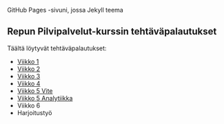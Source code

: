 GitHub Pages -sivuni, jossa Jekyll teema
## Repun Pilvipalvelut-kurssin tehtäväpalautukset
Täältä löytyvät tehtäväpalautukset:
- [Viikko 1](vko1.html)
- [Viikko 2](vko2.md)
- [Viikko 3](vko3/index.html)
- [Viikko 4](vko4/index.html)
- [Viikko 5 Vite](vko5/index.html)
- [Viikko 5 Analytiikka](vko5.md)
- Viikko 6
- Harjoitustyö
